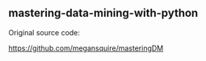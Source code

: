 ## mastering-data-mining-with-python

Original source code:

https://github.com/megansquire/masteringDM